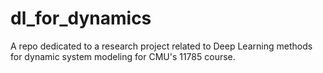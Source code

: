 # dl_for_dynamics
A repo dedicated to a research project related to Deep Learning methods for dynamic system modeling for CMU's 11785 course.
